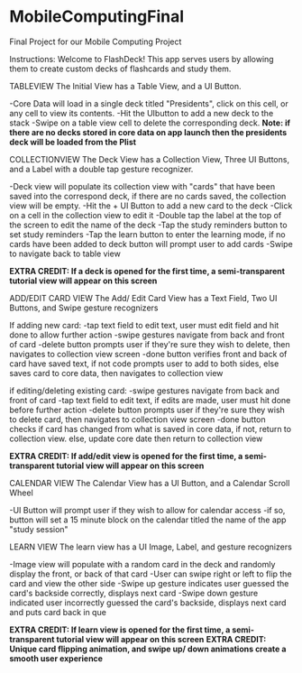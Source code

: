 # MobileComputingFinal
Final Project for our Mobile Computing Project

Instructions: 
Welcome to FlashDeck! 
This app serves users by allowing them to create custom decks of flashcards and study them.


TABLEVIEW
The Initial View has a Table View, and a UI Button.

-Core Data will load in a single deck titled "Presidents", click on this cell, or any cell to view its contents.
-Hit the UIbutton to add a new deck to the stack 
-Swipe on a table view cell to delete the corresponding deck.
**Note: if there are no decks stored in core data on app launch then the presidents deck will be loaded from the Plist**


COLLECTIONVIEW
The Deck View has a Collection View, Three UI Buttons, and a Label with a double tap gesture recognizer.

-Deck view will populate its collection view with "cards" that have been saved into the correspond deck, if there are no cards saved, the collection view will be empty. 
-Hit the + UI Button to add a new card to the deck
-Click on a cell in the collection view to edit it
-Double tap the label at the top of the screen to edit the name of the deck
-Tap the study reminders button to set study reminders
-Tap the learn button to enter the learning mode, if no cards have been added to deck button will prompt user to add cards
-Swipe to navigate back to table view

**EXTRA CREDIT: If a deck is opened for the first time, a semi-transparent tutorial view will appear on this screen**


ADD/EDIT CARD VIEW
The Add/ Edit Card View has a Text Field, Two UI Buttons, and Swipe gesture recognizers

If adding new card: 
    -tap text field to edit text, user must edit field and hit done to allow further action
    -swipe gestures navigate from back and front of card
    -delete button prompts user if they're sure they wish to delete, then navigates to collection view screen
    -done button verifies front and back of card have saved text, if not code prompts user to add to both sides, else saves card to core data, then navigates to collection view
    
if editing/deleting existing card:
    -swipe gestures navigate from back and front of card
    -tap text field to edit text, if edits are made, user must hit done before further action
    -delete button prompts user if they're sure they wish to delete card, then navigates to collection view screen
    -done button checks if card has changed from what is saved in core data, if not, return to collection view. else, update core date then return to collection view
    
**EXTRA CREDIT: If add/edit view is opened for the first time, a semi-transparent tutorial view will appear on this screen**


CALENDAR VIEW
The Calendar View has a UI Button, and a Calendar Scroll Wheel

-UI Button will prompt user if they wish to allow for calendar access
-if so, button will set a 15 minute block on the calendar titled the name of the app "study session"


LEARN VIEW
The learn view has a UI Image, Label, and gesture recognizers

-Image view will populate with a random card in the deck and randomly display the front, or back of that card
-User can swipe right or left to flip the card and view the other side
-Swipe up gesture indicates user guessed  the card's backside correctly, displays next card
-Swipe down gesture indicated user incorrectly guessed the card's backside, displays next card and puts card back in que

**EXTRA CREDIT: If learn view is opened for the first time, a semi-transparent tutorial view will appear on this screen**
**EXTRA CREDIT: Unique card flipping animation, and swipe up/ down animations create a smooth user experience**


